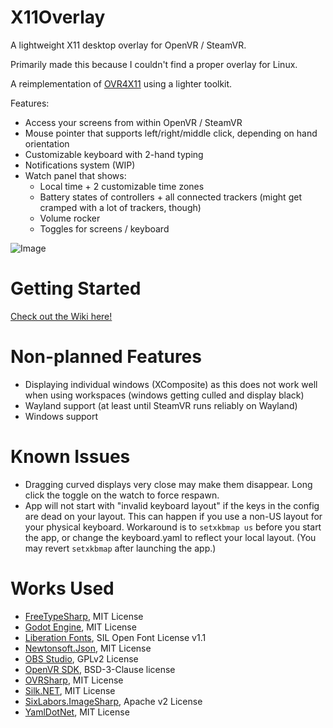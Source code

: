 # X11Overlay
A lightweight X11 desktop overlay for OpenVR / SteamVR.

Primarily made this because I couldn't find a proper overlay for Linux.

A reimplementation of [OVR4X11](https://github.com/galister/OVR4X11) using a lighter toolkit.

Features:
- Access your screens from within OpenVR / SteamVR
- Mouse pointer that supports left/right/middle click, depending on hand orientation
- Customizable keyboard with 2-hand typing
- Notifications system (WIP)
- Watch panel that shows:
  - Local time + 2 customizable time zones
  - Battery states of controllers + all connected trackers (might get cramped with a lot of trackers, though)
  - Volume rocker
  - Toggles for screens / keyboard

![Image](https://github.com/galister/X11Overlay/blob/github/screenshot.jpeg?raw=true)

# Getting Started

[Check out the Wiki here!](https://github.com/galister/X11Overlay/wiki/Getting-Started)

# Non-planned Features
- Displaying individual windows (XComposite) as this does not work well when using workspaces (windows getting culled and display black)
- Wayland support (at least until SteamVR runs reliably on Wayland)
- Windows support

# Known Issues
- Dragging curved displays very close may make them disappear. Long click the toggle on the watch to force respawn.
- App will not start with "invalid keyboard layout" if the keys in the config are dead on your layout. This can happen if you use a non-US layout for your physical keyboard. Workaround is to `setxkbmap us` before you start the app, or change the keyboard.yaml to reflect your local layout. (You may revert `setxkbmap` after launching the app.)

# Works Used
- [FreeTypeSharp](https://github.com/ryancheung/FreeTypeSharp), MIT License
- [Godot Engine](https://github.com/godotengine/godot), MIT License
- [Liberation Fonts](https://github.com/liberationfonts/liberation-fonts), SIL Open Font License v1.1
- [Newtonsoft.Json](https://github.com/JamesNK/Newtonsoft.Json), MIT License
- [OBS Studio](https://github.com/obsproject/obs-studio), GPLv2 License
- [OpenVR SDK](https://github.com/ValveSoftware/openvr), BSD-3-Clause license
- [OVRSharp](https://github.com/OVRTools/OVRSharp), MIT License
- [Silk.NET](https://github.com/dotnet/Silk.NET), MIT License
- [SixLabors.ImageSharp](https://github.com/SixLabors/ImageSharp), Apache v2 License
- [YamlDotNet](SixLabors/ImageSharp), MIT License
